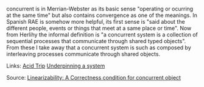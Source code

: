 concurrent is in Merrian-Webster as its basic sense "operating or ocurring at the same time" but also contains convergence as one of the meanings. In Spanish RAE is somehow more helpful, its first sense is "said about the different people, events or things that meet at a same place or time". Now from Herlihy the informal definition is "a concurrent system is a collection of sequential processes that communicate through shared typed objects". From these I take away that a concurrent system is such as composed by interleaving processes communicate through shared objects. 

Links:
[Acid Trip](acid_trip.md)
[Underpinning a system](underpinning_a_system.md)

Source:
[Linearizability: A Correctness condition for concurrent object](http://cs.brown.edu/~mph/HerlihyW90/p463-herlihy.pdf)